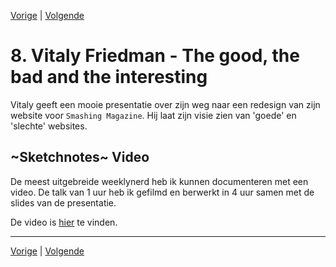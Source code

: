 [Vorige](/Weekly-Nerd/7_Bluetooth.md) | [Volgende](/Weekly-Nerd/9_Webstandards.md)

# 8. Vitaly Friedman - The good, the bad and the interesting

Vitaly geeft een mooie presentatie over zijn weg naar een redesign van zijn website voor `Smashing Magazine`. Hij laat zijn visie zien van 'goede' en 'slechte' websites.

## ~Sketchnotes~ Video

De meest uitgebreide weeklynerd heb ik kunnen documenteren met een video. De talk van 1 uur heb ik gefilmd en berwerkt in 4 uur samen met de slides van de presentatie.

De video is [hier](https://drive.google.com/open?id=1AcebyHj_ocvwYHfBv25OFnOs4Un3dSVJ) te vinden.

---

[Vorige](/Weekly-Nerd/7_Bluetooth.md) | [Volgende](/Weekly-Nerd/9_Webstandards.md)